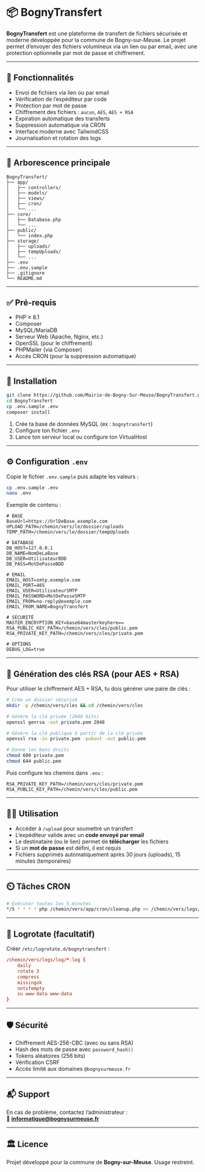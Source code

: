 # 📦 BognyTransfert

**BognyTransfert** est une plateforme de transfert de fichiers sécurisée et moderne développée pour la commune de Bogny-sur-Meuse. Le projet permet d’envoyer des fichiers volumineux via un lien ou par email, avec une protection optionnelle par mot de passe et chiffrement.

---

## 🔧 Fonctionnalités

- Envoi de fichiers via lien ou par email
- Vérification de l’expéditeur par code
- Protection par mot de passe
- Chiffrement des fichiers : `aucun`, `AES`, `AES + RSA`
- Expiration automatique des transferts
- Suppression automatique via CRON
- Interface moderne avec TailwindCSS
- Journalisation et rotation des logs

---

## 📁 Arborescence principale

```
BognyTransfert/
├── app/
│   ├── controllers/
│   ├── models/
│   ├── views/
│   ├── cron/
│   └── ...
├── core/
│   ├── Database.php
│   └── ...
├── public/
│   └── index.php
├── storage/
│   ├── uploads/
│   ├── tempUploads/
│   └── ...
├── .env
├── .env.sample
├── .gitignore
└── README.md
```

---

## ✅ Pré-requis

- PHP ≥ 8.1
- Composer
- MySQL/MariaDB
- Serveur Web (Apache, Nginx, etc.)
- OpenSSL (pour le chiffrement)
- PHPMailer (via Composer)
- Accès CRON (pour la suppression automatique)

---

## 🚀 Installation

```bash
git clone https://github.com/Mairie-de-Bogny-Sur-Meuse/BognyTransfert.git
cd BognyTransfert
cp .env.sample .env
composer install
```

1. Crée ta base de données MySQL (ex : `bognytransfert`)
2. Configure ton fichier `.env`
3. Lance ton serveur local ou configure ton VirtualHost

---

## ⚙️ Configuration `.env`

Copie le fichier `.env.sample` puis adapte les valeurs :

```bash
cp .env.sample .env
nano .env
```

Exemple de contenu :

```
# BASE
BaseUrl=https://UrlDeBase.exemple.com
UPLOAD_PATH=/chemin/vers/le/dossier/uploads
TEMP_PATH=/chemin/vers/le/dossier/tempUploads

# DATABASE
DB_HOST=127.0.0.1
DB_NAME=NomDeLaBase
DB_USER=UtilisateurBDD
DB_PASS=MotDePasseBDD

# EMAIL
EMAIL_HOST=smtp.exemple.com
EMAIL_PORT=465
EMAIL_USER=UtilisateurSMTP
EMAIL_PASSWORD=MotDePasseSMTP
EMAIL_FROM=no-reply@exemple.com
EMAIL_FROM_NAME=BognyTransfert

# SÉCURITÉ
MASTER_ENCRYPTION_KEY=base64masterkeyhere==
RSA_PUBLIC_KEY_PATH=/chemin/vers/cles/public.pem
RSA_PRIVATE_KEY_PATH=/chemin/vers/cles/private.pem

# OPTIONS
DEBUG_LOG=true
```

---

## 🔐 Génération des clés RSA (pour AES + RSA)

Pour utiliser le chiffrement AES + RSA, tu dois générer une paire de clés :

```bash
# Crée un dossier sécurisé
mkdir -p /chemin/vers/cles && cd /chemin/vers/cles

# Génère la clé privée (2048 bits)
openssl genrsa -out private.pem 2048

# Génère la clé publique à partir de la clé privée
openssl rsa -in private.pem -pubout -out public.pem

# Donne les bons droits
chmod 600 private.pem
chmod 644 public.pem
```

Puis configure les chemins dans `.env` :

```
RSA_PRIVATE_KEY_PATH=/chemin/vers/cles/private.pem
RSA_PUBLIC_KEY_PATH=/chemin/vers/cles/public.pem
```

---

## 👨‍💻 Utilisation

- Accéder à `/upload` pour soumettre un transfert
- L’expéditeur valide avec un **code envoyé par email**
- Le destinataire (ou le lien) permet de **télécharger** les fichiers
- Si un **mot de passe** est défini, il est requis
- Fichiers supprimés automatiquement après 30 jours (uploads), 15 minutes (temporaires)

---

## ⏲️ Tâches CRON

```bash
# Exécuter toutes les 5 minutes
*/5 * * * * php /chemin/vers/app/cron/cleanup.php >> /chemin/vers/logs/Cron-log.log 2>&1
```

---

## 📜 Logrotate (facultatif)

Créer `/etc/logrotate.d/bognytransfert` :

```conf
/chemin/vers/logs/log/*.log {
    daily
    rotate 3
    compress
    missingok
    notifempty
    su www-data www-data
}
```

---

## 🛡️ Sécurité

- Chiffrement AES-256-CBC (avec ou sans RSA)
- Hash des mots de passe avec `password_hash()`
- Tokens aléatoires (256 bits)
- Vérification CSRF
- Accès limité aux domaines `@bognysurmeuse.fr`

---

## 📬 Support

En cas de problème, contactez l’administrateur :  
📧 **informatique@bognysurmeuse.fr**

---

## 🏛️ Licence

Projet développé pour la commune de **Bogny-sur-Meuse**. Usage restreint.
```
